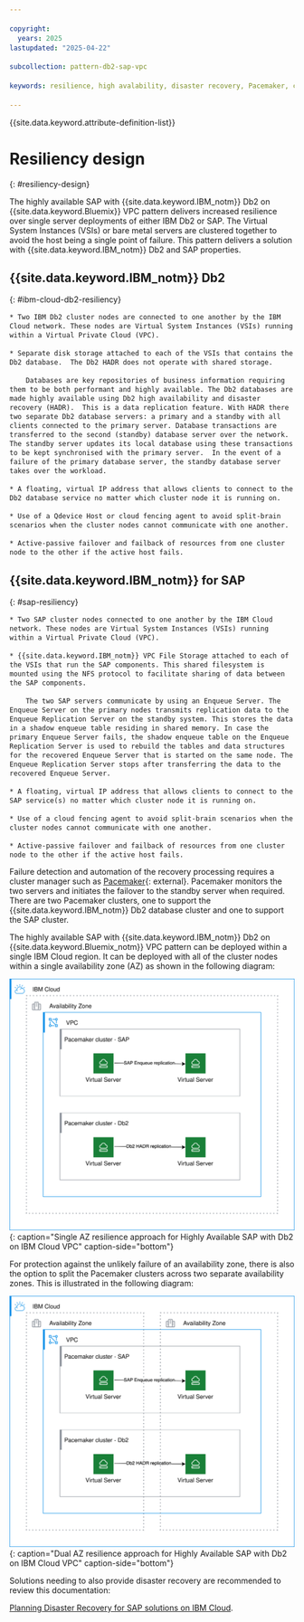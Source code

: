 ```yaml
---

copyright:
  years: 2025
lastupdated: "2025-04-22"

subcollection: pattern-db2-sap-vpc

keywords: resilience, high avalability, disaster recovery, Pacemaker, cluster, protection

---
```


{{site.data.keyword.attribute-definition-list}}

# Resiliency design
{: #resiliency-design}

The highly available SAP with {{site.data.keyword.IBM_notm}} Db2 on {{site.data.keyword.Bluemix}} VPC pattern delivers increased resilience over single server deployments of either IBM Db2 or SAP. The Virtual System Instances (VSIs) or bare metal servers are clustered together to avoid the host being a single point of failure. This pattern delivers a solution with  {{site.data.keyword.IBM_notm}} Db2 and SAP properties.

## {{site.data.keyword.IBM_notm}} Db2
{: #ibm-cloud-db2-resiliency}

    * Two IBM Db2 cluster nodes are connected to one another by the IBM Cloud network. These nodes are Virtual System Instances (VSIs) running within a Virtual Private Cloud (VPC).

    * Separate disk storage attached to each of the VSIs that contains the Db2 database.  The Db2 HADR does not operate with shared storage.

        Databases are key repositories of business information requiring them to be both performant and highly available. The Db2 databases are made highly available using Db2 high availability and disaster recovery (HADR).  This is a data replication feature. With HADR there two separate Db2 database servers: a primary and a standby with all clients connected to the primary server. Database transactions are transferred to the second (standby) database server over the network. The standby server updates its local database using these transactions to be kept synchronised with the primary server.  In the event of a failure of the primary database server, the standby database server takes over the workload.  

    * A floating, virtual IP address that allows clients to connect to the Db2 database service no matter which cluster node it is running on.

    * Use of a Qdevice Host or cloud fencing agent to avoid split-brain scenarios when the cluster nodes cannot communicate with one another.

    * Active-passive failover and failback of resources from one cluster node to the other if the active host fails.

## {{site.data.keyword.IBM_notm}} for SAP 
{: #sap-resiliency} 

    * Two SAP cluster nodes connected to one another by the IBM Cloud network. These nodes are Virtual System Instances (VSIs) running within a Virtual Private Cloud (VPC).

    * {{site.data.keyword.IBM_notm}} VPC File Storage attached to each of the VSIs that run the SAP components. This shared filesystem is mounted using the NFS protocol to facilitate sharing of data between the SAP components.

        The two SAP servers communicate by using an Enqueue Server. The Enqueue Server on the primary nodes transmits replication data to the Enqueue Replication Server on the standby system. This stores the data in a shadow enqueue table residing in shared memory. In case the primary Enqueue Server fails, the shadow enqueue table on the Enqueue Replication Server is used to rebuild the tables and data structures for the recovered Enqueue Server that is started on the same node. The Enqueue Replication Server stops after transferring the data to the recovered Enqueue Server.

    * A floating, virtual IP address that allows clients to connect to the SAP service(s) no matter which cluster node it is running on.

    * Use of a cloud fencing agent to avoid split-brain scenarios when the cluster nodes cannot communicate with one another.

    * Active-passive failover and failback of resources from one cluster node to the other if the active host fails.

Failure detection and automation of the recovery processing requires a cluster manager such as [Pacemaker](https://clusterlabs.org/projects/pacemaker/){: external}. Pacemaker monitors the two servers and initiates the failover to the standby server when required. There are two Pacemaker clusters, one to support the {{site.data.keyword.IBM_notm}} Db2 database cluster and one to support the SAP cluster.

The highly available SAP with {{site.data.keyword.IBM_notm}} Db2 on {{site.data.keyword.Bluemix_notm}} VPC pattern can be deployed within a single IBM Cloud region. It can be deployed with all of the cluster nodes within a single availability zone (AZ) as shown in the following diagram:

![Single AZ resilience approach for Highly Available SAP with Db2 on IBM Cloud VPC](/images/sap-db2-vpc-HLA-1AZ+sap.drawio.svg "Single AZ resilience approach for Highly Available SAP with Db2 on IBM Cloud VPCs"){: caption="Single AZ resilience approach for Highly Available SAP with Db2 on IBM Cloud VPC" caption-side="bottom"}

For protection against the unlikely failure of an availability zone, there is also the option to split the Pacemaker clusters across two separate availability zones.  This is illustrated in the following diagram:

![Dual AZ resilience approach for Highly Available SAP with Db2 on IBM Cloud VPC](/images/sap-db2-vpc-HLA-2AZ+sap.drawio.svg "Dual AZ resilience approach for Highly Available SAP with Db2 on IBM Cloud VPCs"){: caption="Dual AZ resilience approach for Highly Available SAP with Db2 on IBM Cloud VPC" caption-side="bottom"}

Solutions needing to also provide disaster recovery are recommended to review this documentation:

[Planning Disaster Recovery for SAP solutions on IBM Cloud](/docs/sap?topic=sap-disaster-recovery-design-considerations-overview).
